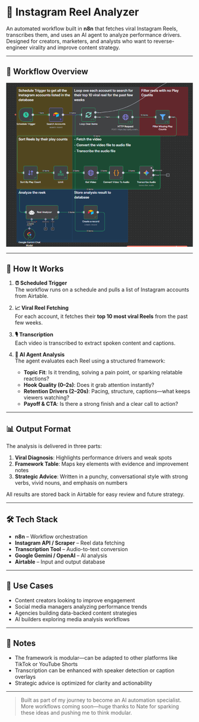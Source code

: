 
# 🎥 Instagram Reel Analyzer

An automated workflow built in **n8n** that fetches viral Instagram Reels, transcribes them, and uses an AI agent to analyze performance drivers. Designed for creators, marketers, and analysts who want to reverse-engineer virality and improve content strategy.

---

## 📸 Workflow Overview  
<!-- Add your image below this line -->
<img src="../Assets/ig_reel_analyzer.png?raw=true" alt="Instagram Reel Analyzer Screenshot" width="1000"/>


---

## 🔄 How It Works

1. **⏰ Scheduled Trigger**  
   The workflow runs on a schedule and pulls a list of Instagram accounts from Airtable.

2. **📈 Viral Reel Fetching**  
   For each account, it fetches their **top 10 most viral Reels** from the past few weeks.

3. **🎙️ Transcription**  
   Each video is transcribed to extract spoken content and captions.

4. **🧠 AI Agent Analysis**  
   The agent evaluates each Reel using a structured framework:
   - **Topic Fit**: Is it trending, solving a pain point, or sparking relatable reactions?  
   - **Hook Quality (0–2s)**: Does it grab attention instantly?  
   - **Retention Drivers (2–20s)**: Pacing, structure, captions—what keeps viewers watching?  
   - **Payoff & CTA**: Is there a strong finish and a clear call to action?

---

## 📊 Output Format

The analysis is delivered in three parts:
1. **Viral Diagnosis**: Highlights performance drivers and weak spots  
2. **Framework Table**: Maps key elements with evidence and improvement notes  
3. **Strategic Advice**: Written in a punchy, conversational style with strong verbs, vivid nouns, and emphasis on numbers

All results are stored back in Airtable for easy review and future strategy.

---

## 🛠️ Tech Stack

- **n8n** – Workflow orchestration  
- **Instagram API / Scraper** – Reel data fetching  
- **Transcription Tool** – Audio-to-text conversion  
- **Google Gemini / OpenAI** – AI analysis  
- **Airtable** – Input and output database

---

## 🎯 Use Cases

- Content creators looking to improve engagement  
- Social media managers analyzing performance trends  
- Agencies building data-backed content strategies  
- AI builders exploring media analysis workflows

---

## 📌 Notes

- The framework is modular—can be adapted to other platforms like TikTok or YouTube Shorts  
- Transcription can be enhanced with speaker detection or caption overlays  
- Strategic advice is optimized for clarity and actionability

---

> Built as part of my journey to become an AI automation specialist.  
> More workflows coming soon—huge thanks to Nate for sparking these ideas and pushing me to think modular.

